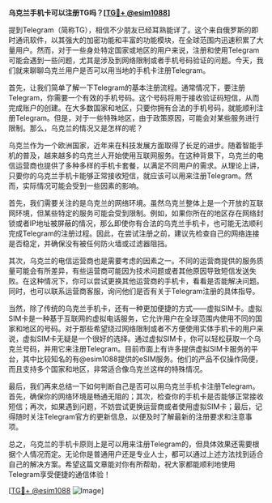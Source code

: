**乌克兰手机卡可以注册TG吗？[[TG💪+ @esim1088](https://t.me/s/esim1088)]**

提到Telegram（简称TG），相信不少朋友已经耳熟能详了。这个来自俄罗斯的即时通讯软件，以其强大的加密功能和丰富的功能模块，在全球范围内迅速积累了大量用户。然而，对于一些身处特定国家或地区的用户来说，注册和使用Telegram可能会遇到一些问题，尤其是涉及到网络限制或者手机号码验证的问题。今天，我们就来聊聊乌克兰用户是否可以用当地的手机卡注册Telegram。

首先，让我们简单了解一下Telegram的基本注册流程。通常情况下，要注册Telegram，你需要一个有效的手机号码。这个号码将用于接收验证码短信，从而完成账户的创建。在大多数国家和地区，只要你拥有合法的手机号码，就能顺利注册Telegram。但是，对于一些特殊地区，由于政策原因，可能会对某些服务进行限制。那么，乌克兰的情况又是怎样的呢？

乌克兰作为一个欧洲国家，近年来在科技发展方面取得了长足的进步。随着智能手机的普及，越来越多的乌克兰人开始使用互联网服务。在这种背景下，乌克兰的电信运营商也提供了多种多样的手机卡套餐，以满足不同用户的需求。从理论上讲，只要你的乌克兰手机卡能够正常接收短信，就应该可以用来注册Telegram。然而，实际情况可能会受到一些因素的影响。

首先，我们需要关注的是乌克兰的网络环境。虽然乌克兰整体上是一个开放的互联网环境，但某些特定的服务可能会受到限制。例如，如果你所在的地区存在网络封锁或者IP地址被屏蔽的情况，那么即使你有合法的乌克兰手机卡，也可能无法顺利完成Telegram的注册过程。因此，在尝试注册之前，建议先检查自己的网络连接是否稳定，并确保没有被任何防火墙或过滤器阻挡。

其次，乌克兰的电信运营商也是需要考虑的因素之一。不同的运营商提供的服务质量可能会有所差异，有些运营商可能因为技术问题或者其他原因导致短信发送失败。在这种情况下，你可以尝试更换其他运营商的手机卡，看看是否能解决问题。同时，也可以联系运营商客服，询问他们是否有关于Telegram注册的具体指导。

当然，除了传统的乌克兰手机卡，还有一种更加便捷的方式——虚拟SIM卡。虚拟SIM卡是一种基于互联网的虚拟电话服务，它允许用户在全球范围内使用不同的国家和地区的号码。对于那些希望绕过网络限制或者不方便使用实体手机卡的用户来说，虚拟SIM卡无疑是一个很好的选择。通过虚拟SIM卡，你可以轻松获取一个乌克兰号码，并用它来注册Telegram。目前市面上有许多提供虚拟SIM卡服务的平台，其中比较知名的有@esim1088提供的eSIM服务。他们的产品不仅操作简便，而且支持多个国家和地区，非常适合像乌克兰这样的特殊情况。

最后，我们再来总结一下如何判断自己是否可以用乌克兰手机卡注册Telegram。首先，确保你的网络环境是畅通无阻的；其次，检查你的手机卡是否能够正常接收短信；再次，如果遇到问题，不妨尝试更换运营商或者使用虚拟SIM卡；最后，记得随时关注Telegram官方的更新信息，以便及时了解最新的注册要求和注意事项。

总之，乌克兰的手机卡原则上是可以用来注册Telegram的，但具体效果还需要根据个人情况而定。无论你是普通用户还是专业人士，都可以通过上述方法找到适合自己的解决方案。希望这篇文章能对你有所帮助，祝大家都能顺利地使用Telegram享受便捷的通信体验！

[[TG💪+ @esim1088](https://t.me/s/esim1088) ![Image](https://i.postimg.cc/4NQfJmqS/Snipaste-2025-05-13-00-14-12.png)]